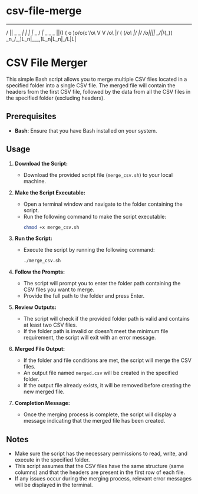 # csv-file-merge

  _            _ _ _         __                   
 / \||  _ _  _| | | |_    _ / _|_    _   _  _ ||()
( o )o\/o(c'/o\ V V /o\ |/ ( (_/o\ |/ \|/ \/o\||||
 \_/|_/\(\_)\( \_n_/\_,]L_n|\__\_,]L_n|L_n|\_/L|L|

# CSV File Merger

This simple Bash script allows you to merge multiple CSV files located in a specified folder into a single CSV file. The merged file will contain the headers from the first CSV file, followed by the data from all the CSV files in the specified folder (excluding headers).

## Prerequisites

- **Bash**: Ensure that you have Bash installed on your system.

## Usage

1. **Download the Script:**
   - Download the provided script file (`merge_csv.sh`) to your local machine.

2. **Make the Script Executable:**
   - Open a terminal window and navigate to the folder containing the script.
   - Run the following command to make the script executable:
     ```bash
     chmod +x merge_csv.sh
     ```

3. **Run the Script:**
   - Execute the script by running the following command:
     ```bash
     ./merge_csv.sh
     ```

4. **Follow the Prompts:**
   - The script will prompt you to enter the folder path containing the CSV files you want to merge.
   - Provide the full path to the folder and press Enter.

5. **Review Outputs:**
   - The script will check if the provided folder path is valid and contains at least two CSV files.
   - If the folder path is invalid or doesn't meet the minimum file requirement, the script will exit with an error message.

6. **Merged File Output:**
   - If the folder and file conditions are met, the script will merge the CSV files.
   - An output file named `merged.csv` will be created in the specified folder.
   - If the output file already exists, it will be removed before creating the new merged file.

7. **Completion Message:**
   - Once the merging process is complete, the script will display a message indicating that the merged file has been created.

## Notes

- Make sure the script has the necessary permissions to read, write, and execute in the specified folder.
- This script assumes that the CSV files have the same structure (same columns) and that the headers are present in the first row of each file.
- If any issues occur during the merging process, relevant error messages will be displayed in the terminal.
